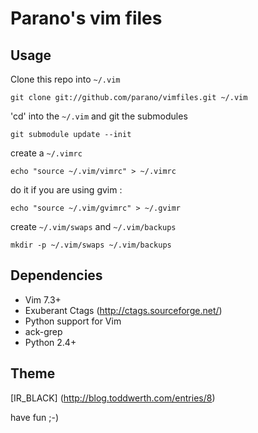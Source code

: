 Parano's vim files
================


## Usage ##

Clone this repo into ```~/.vim```

``` 
git clone git://github.com/parano/vimfiles.git ~/.vim 
```

'cd' into the ```~/.vim``` and git the submodules

```
git submodule update --init 
```

create a ```~/.vimrc``` 

``` 
echo "source ~/.vim/vimrc" > ~/.vimrc 
```

do it if you are using gvim :

```
echo "source ~/.vim/gvimrc" > ~/.gvimr 
```

create ```~/.vim/swaps``` and ```~/.vim/backups```

``` 
mkdir -p ~/.vim/swaps ~/.vim/backups 
```

## Dependencies ##
* Vim 7.3+
* Exuberant Ctags (http://ctags.sourceforge.net/)
* Python support for Vim
* ack-grep
* Python 2.4+

## Theme ##
[IR_BLACK] (http://blog.toddwerth.com/entries/8)


have fun ;-)
